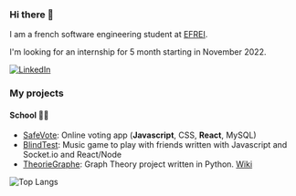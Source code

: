 ### Hi there 👋

I am a french software engineering student at [EFREI](https://www.efrei.fr).

I'm looking for an internship for 5 month starting in November 2022.

<a href="https://www.linkedin.com/in/malo-le-corvec-6ab98019a/"><img src="https://img.shields.io/badge/LinkedIn-0077B5?style=for-the-badge&logo=linkedin&logoColor=white" alt="LinkedIn" /></a>

### My projects

#### School 👨‍🎓

- [SafeVote](https://github.com/Malo-LC/SafeVote): Online voting app (**Javascript**, CSS, **React**, MySQL)
- [BlindTest](https://github.com/Malo-LC/BlindTest): Music game to play with friends written with Javascript and Socket.io and React/Node
- [TheorieGraphe](https://github.com/Malo-LC/TheorieGraphe): Graph Theory project written in Python. [Wiki](https://en.wikipedia.org/wiki/Graph_theory)


![Top Langs](https://github-readme-stats.vercel.app/api/top-langs/?username=Malo-LC)
